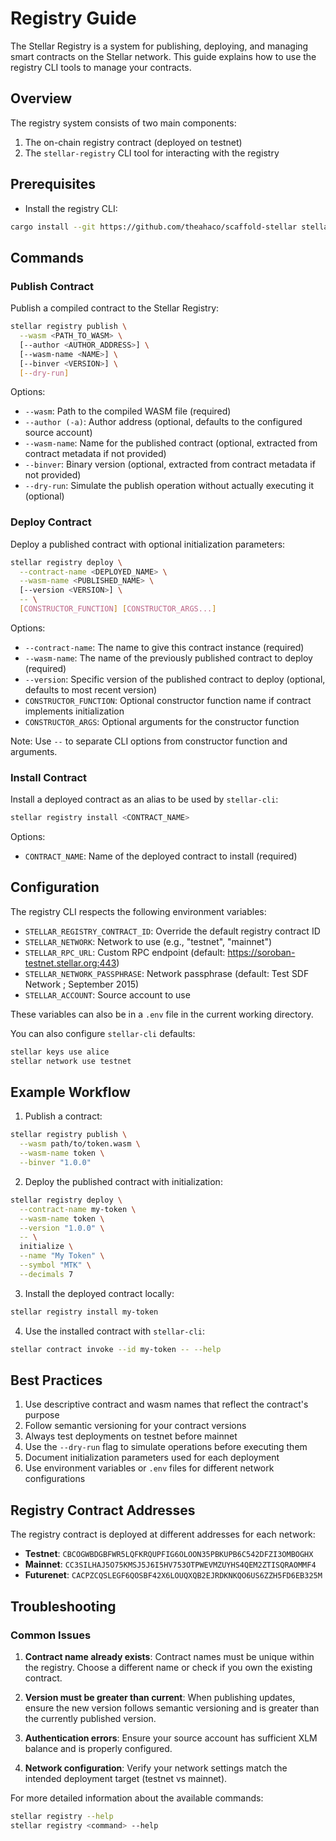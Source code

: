 # Registry Guide

The Stellar Registry is a system for publishing, deploying, and managing smart contracts on the Stellar network. This guide explains how to use the registry CLI tools to manage your contracts.

## Overview

The registry system consists of two main components:

1. The on-chain registry contract (deployed on testnet)
2. The `stellar-registry` CLI tool for interacting with the registry

## Prerequisites

- Install the registry CLI:
```bash
cargo install --git https://github.com/theahaco/scaffold-stellar stellar-registry-cli
```

## Commands

### Publish Contract

Publish a compiled contract to the Stellar Registry:

```bash
stellar registry publish \
  --wasm <PATH_TO_WASM> \
  [--author <AUTHOR_ADDRESS>] \
  [--wasm-name <NAME>] \
  [--binver <VERSION>] \
  [--dry-run]
```

Options:
- `--wasm`: Path to the compiled WASM file (required)
- `--author (-a)`: Author address (optional, defaults to the configured source account)
- `--wasm-name`: Name for the published contract (optional, extracted from contract metadata if not provided)
- `--binver`: Binary version (optional, extracted from contract metadata if not provided)
- `--dry-run`: Simulate the publish operation without actually executing it (optional)

### Deploy Contract

Deploy a published contract with optional initialization parameters:

```bash
stellar registry deploy \
  --contract-name <DEPLOYED_NAME> \
  --wasm-name <PUBLISHED_NAME> \
  [--version <VERSION>] \
  -- \
  [CONSTRUCTOR_FUNCTION] [CONSTRUCTOR_ARGS...]
```

Options:
- `--contract-name`: The name to give this contract instance (required)
- `--wasm-name`: The name of the previously published contract to deploy (required)
- `--version`: Specific version of the published contract to deploy (optional, defaults to most recent version)
- `CONSTRUCTOR_FUNCTION`: Optional constructor function name if contract implements initialization
- `CONSTRUCTOR_ARGS`: Optional arguments for the constructor function

Note: Use `--` to separate CLI options from constructor function and arguments.

### Install Contract

Install a deployed contract as an alias to be used by `stellar-cli`:

```bash
stellar registry install <CONTRACT_NAME>
```

Options:
- `CONTRACT_NAME`: Name of the deployed contract to install (required)

## Configuration

The registry CLI respects the following environment variables:

- `STELLAR_REGISTRY_CONTRACT_ID`: Override the default registry contract ID
- `STELLAR_NETWORK`: Network to use (e.g., "testnet", "mainnet")
- `STELLAR_RPC_URL`: Custom RPC endpoint (default: https://soroban-testnet.stellar.org:443)
- `STELLAR_NETWORK_PASSPHRASE`: Network passphrase (default: Test SDF Network ; September 2015)
- `STELLAR_ACCOUNT`: Source account to use

These variables can also be in a `.env` file in the current working directory.

You can also configure `stellar-cli` defaults:
```bash
stellar keys use alice
stellar network use testnet
```

## Example Workflow

1. Publish a contract:
```bash
stellar registry publish \
  --wasm path/to/token.wasm \
  --wasm-name token \
  --binver "1.0.0"
```

2. Deploy the published contract with initialization:
```bash
stellar registry deploy \
  --contract-name my-token \
  --wasm-name token \
  --version "1.0.0" \
  -- \
  initialize \
  --name "My Token" \
  --symbol "MTK" \
  --decimals 7
```

3. Install the deployed contract locally:
```bash
stellar registry install my-token
```

4. Use the installed contract with `stellar-cli`:
```bash
stellar contract invoke --id my-token -- --help
```

## Best Practices

1. Use descriptive contract and wasm names that reflect the contract's purpose
2. Follow semantic versioning for your contract versions
3. Always test deployments on testnet before mainnet
4. Use the `--dry-run` flag to simulate operations before executing them
5. Document initialization parameters used for each deployment
6. Use environment variables or `.env` files for different network configurations

## Registry Contract Addresses

The registry contract is deployed at different addresses for each network:

- **Testnet**: `CBCOGWBDGBFWR5LQFKRQUPFIG6OLOON35PBKUPB6C542DFZI3OMBOGHX`
- **Mainnet**: `CC3SILHAJ5O75KMSJ5J6I5HV753OTPWEVMZUYHS4QEM2ZTISQRAOMMF4`
- **Futurenet**: `CACPZCQSLEGF6QOSBF42X6LOUQXQB2EJRDKNKQO6US6ZZH5FD6EB325M`

## Troubleshooting

### Common Issues

1. **Contract name already exists**: Contract names must be unique within the registry. Choose a different name or check if you own the existing contract.

2. **Version must be greater than current**: When publishing updates, ensure the new version follows semantic versioning and is greater than the currently published version.

3. **Authentication errors**: Ensure your source account has sufficient XLM balance and is properly configured.

4. **Network configuration**: Verify your network settings match the intended deployment target (testnet vs mainnet).

For more detailed information about the available commands:
```bash
stellar registry --help
stellar registry <command> --help
```
